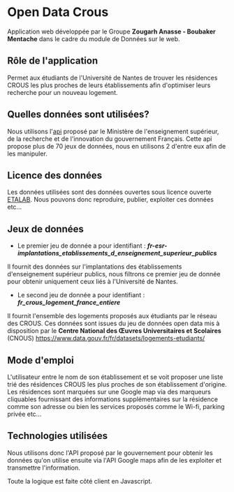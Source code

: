 #  Open Data Crous

Application web développée par le Groupe **Zougarh Anasse - Boubaker Mentache**  dans le cadre du module de Données sur le web.

## Rôle de l'application

Permet aux étudiants de l'Université de Nantes de trouver les résidences CROUS les plus proches de leurs établissements afin d'optimiser leurs recherche pour un nouveau logement.

## Quelles données sont utilisées?

Nous utilisons l'[api]( https://data.enseignementsup-recherche.gouv.fr/pages/home/ ) proposé par le Ministère de l'enseignement supérieur, de la recherche et de l'innovation du gouvernement Français.
Cette api propose plus de 70 jeux de données, nous en utilisons 2 d'entre eux afin de les manipuler.

## Licence des données

Les données utilisées sont des données ouvertes sous licence ouverte [ETALAB](https://www.etalab.gouv.fr/wp-content/uploads/2014/05/Licence_Ouverte.pdf).
Nous pouvons donc reproduire, publier, exploiter ces données etc...
  
## Jeux de données
  
- Le premier jeu de donnée a pour identifiant :
_**fr-esr-implantations_etablissements_d_enseignement_superieur_publics**_

Il fournit des données sur l'implantations des établissements d'enseignement supérieur publics, nous filtrons ce premier jeu de donnée pour obtenir uniquement ceux liés à l'Université de Nantes.

- Le second jeu de donnée a pour identifiant :
_**fr_crous_logement_france_entiere**_

Il fournit l'ensemble des logements proposés aux étudiants par le réseau des CROUS.
Ces données sont issues du jeu de données open data mis à disposition par le **Centre National des Œuvres Universitaires et Scolaires** (CNOUS) https://www.data.gouv.fr/fr/datasets/logements-etudiants/ 

  
## Mode d'emploi

 L'utilisateur entre le nom de son établissement et se voit proposer une liste trié des résidences CROUS les plus proches de son établissement d'origine. 
 Les résidences sont marquées sur une Google map via des marqueurs cliquables fournissant des informations supplémentaires sur la résidence comme son adresse ou bien les services proposés comme le Wi-fi, parking privée etc...
 
## Technologies utilisées
 
 Nous utilisons donc l'API proposé par le gouvernement pour obtenir les données qu'on utilise ensuite via l'API Google maps afin de les exploiter et transmettre l'information.

Toute la logique est faite côté client en Javascript.


